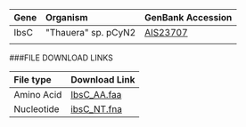  Gene | Organism | GenBank Accession |
 :--- | :--- | :--- |
| IbsC | "Thauera" sp. pCyN2 | [AIS23707](http://www.ncbi.nlm.nih.gov/protein/AIS23707) |
| []() | | |

###FILE DOWNLOAD LINKS

 File type | Download Link |
 :--- | :---------- | 
| Amino Acid | [IbsC_AA.faa](amino_acid/IbsC_AA.faa) |
| Nucleotide | [ibsC_NT.fna](nucleotide/ibsC_NT.fna) |

